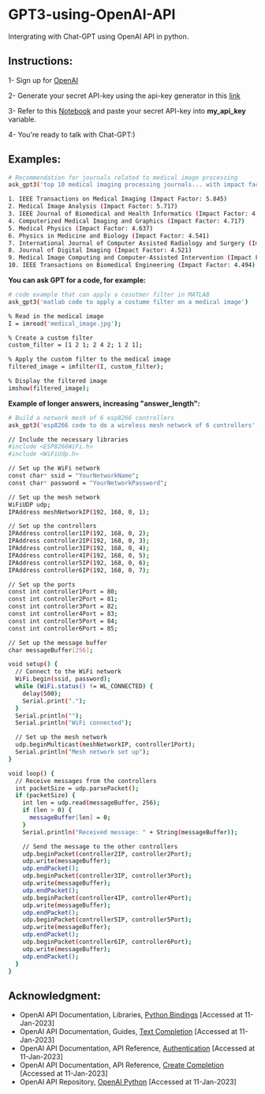 # GPT3-using-OpenAI-API
Intergrating with Chat-GPT using OpenAI API in python.

## **Instructions:**

1- Sign up for [OpenAI](https://auth0.openai.com/u/signup/identifier?state=hKFo2SBvSy02UTZIXzJqSm1OREl2UnY5OTljc1haMl9mb21GdKFur3VuaXZlcnNhbC1sb2dpbqN0aWTZIFVyU1BZaDJhOGR0NUlSdU5PSENPOHJpcHVOWU5BRXFpo2NpZNkgRFJpdnNubTJNdTQyVDNLT3BxZHR3QjNOWXZpSFl6d0Q)

2- Generate your secret API-key using the api-key generator in this [link](https://beta.openai.com/account/api-keys)

3- Refer to this [Notebook](https://github.com/OmarAlkousa/GPT3-using-OpenAI-API/blob/68e0faf87d652abcc18c9f701a74f0bd0790a373/OpenAI_API_GPT3.ipynb) and paste your secret API-key into **my_api_key** variable.

4- You're ready to talk with Chat-GPT:)

## Examples:

```sh
# Recommendation for journals related to medical image processing
ask_gpt3('top 10 medical imaging processing journals... with impact factor')
```

```sh
1. IEEE Transactions on Medical Imaging (Impact Factor: 5.845)
2. Medical Image Analysis (Impact Factor: 5.717)
3. IEEE Journal of Biomedical and Health Informatics (Impact Factor: 4.845)
4. Computerized Medical Imaging and Graphics (Impact Factor: 4.717)
5. Medical Physics (Impact Factor: 4.637)
6. Physics in Medicine and Biology (Impact Factor: 4.541)
7. International Journal of Computer Assisted Radiology and Surgery (Impact Factor: 4.527)
8. Journal of Digital Imaging (Impact Factor: 4.521)
9. Medical Image Computing and Computer-Assisted Intervention (Impact Factor: 4.500)
10. IEEE Transactions on Biomedical Engineering (Impact Factor: 4.494)
```

**You can ask GPT for a code, for example:**

```sh
# code example that can apply a cosutmer filter in MATLAB
ask_gpt3('matlab code to apply a costume filter on a medical image')
```
```sh
% Read in the medical image
I = imread('medical_image.jpg');

% Create a custom filter
custom_filter = [1 2 1; 2 4 2; 1 2 1];

% Apply the custom filter to the medical image
filtered_image = imfilter(I, custom_filter);

% Display the filtered image
imshow(filtered_image);
```
**Example of longer answers, increasing "answer_length":**

```sh
# Build a network mesh of 6 esp8266 controllers
ask_gpt3('esp8266 code to do a wireless mesh network of 6 controllers', answer_length = 2000)
```

```sh
// Include the necessary libraries
#include <ESP8266WiFi.h>
#include <WiFiUdp.h>

// Set up the WiFi network
const char* ssid = "YourNetworkName";
const char* password = "YourNetworkPassword";

// Set up the mesh network
WiFiUDP udp;
IPAddress meshNetworkIP(192, 168, 0, 1);

// Set up the controllers
IPAddress controller1IP(192, 168, 0, 2);
IPAddress controller2IP(192, 168, 0, 3);
IPAddress controller3IP(192, 168, 0, 4);
IPAddress controller4IP(192, 168, 0, 5);
IPAddress controller5IP(192, 168, 0, 6);
IPAddress controller6IP(192, 168, 0, 7);

// Set up the ports
const int controller1Port = 80;
const int controller2Port = 81;
const int controller3Port = 82;
const int controller4Port = 83;
const int controller5Port = 84;
const int controller6Port = 85;

// Set up the message buffer
char messageBuffer[256];

void setup() {
  // Connect to the WiFi network
  WiFi.begin(ssid, password);
  while (WiFi.status() != WL_CONNECTED) {
    delay(500);
    Serial.print(".");
  }
  Serial.println("");
  Serial.println("WiFi connected");

  // Set up the mesh network
  udp.beginMulticast(meshNetworkIP, controller1Port);
  Serial.println("Mesh network set up");
}

void loop() {
  // Receive messages from the controllers
  int packetSize = udp.parsePacket();
  if (packetSize) {
    int len = udp.read(messageBuffer, 256);
    if (len > 0) {
      messageBuffer[len] = 0;
    }
    Serial.println("Received message: " + String(messageBuffer));

    // Send the message to the other controllers
    udp.beginPacket(controller2IP, controller2Port);
    udp.write(messageBuffer);
    udp.endPacket();
    udp.beginPacket(controller3IP, controller3Port);
    udp.write(messageBuffer);
    udp.endPacket();
    udp.beginPacket(controller4IP, controller4Port);
    udp.write(messageBuffer);
    udp.endPacket();
    udp.beginPacket(controller5IP, controller5Port);
    udp.write(messageBuffer);
    udp.endPacket();
    udp.beginPacket(controller6IP, controller6Port);
    udp.write(messageBuffer);
    udp.endPacket();
  }
}
```

## Acknowledgment:
- OpenAI API Documentation, Libraries, [Python Bindings](https://beta.openai.com/docs/libraries/python-bindings) [Accessed at 11-Jan-2023]
- OpenAI API Documentation, Guides, [Text Completion](https://beta.openai.com/docs/guides/completion/introduction) [Accessed at 11-Jan-2023]
- OpenAI API Documentation, API Reference, [Authentication](https://beta.openai.com/docs/api-reference/authentication) [Accessed at 11-Jan-2023]
- OpenAI API Documentation, API Reference, [Create Completion](https://beta.openai.com/docs/api-reference/completions) [Accessed at 11-Jan-2023]
- OpenAI API Repository, [OpenAI Python](https://github.com/openai/openai-python.git) [Accessed at 11-Jan-2023] 
